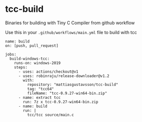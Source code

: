 # tcc-build
Binaries for building with Tiny C Compiler from github workflow

Use this in your `.github/workflows/main.yml` file to build with tcc
```
name: build
on: [push, pull_request]

jobs:
  build-windows-tcc:
    runs-on: windows-2019
    steps:
      - uses: actions/checkout@v1
      - uses: robinraju/release-downloader@v1.2
        with:
          repository: "mattiasgustavsson/tcc-build"
          tag: "tcc64"
          fileName: "tcc-0.9.27-win64-bin.zip"
      - name: extract tcc
        run: 7z x tcc-0.9.27-win64-bin.zip
      - name: build
        run: |
          tcc/tcc source/main.c
```
